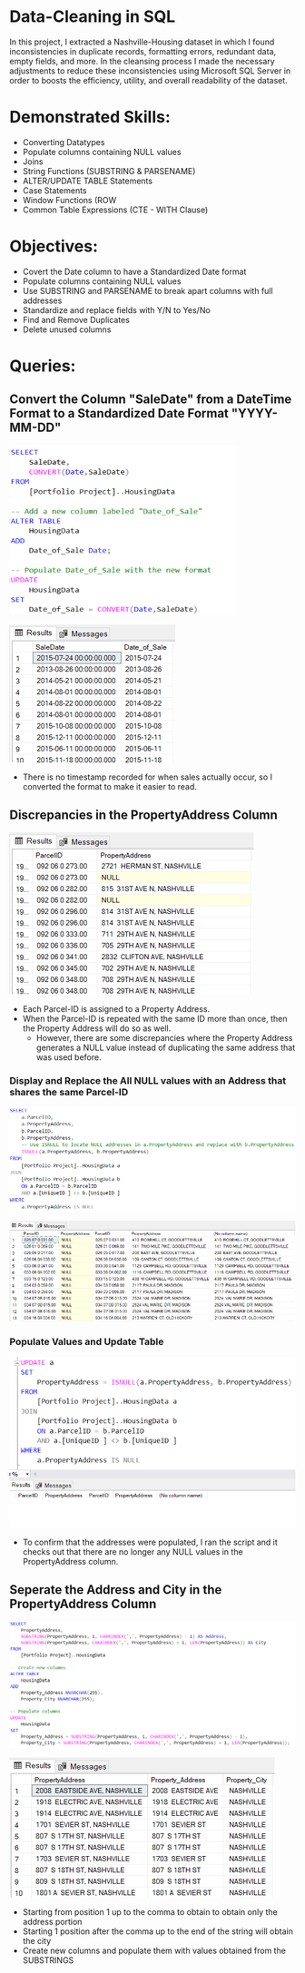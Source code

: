 # Data-Cleaning in SQL
In this project, I extracted a Nashville-Housing dataset in which I found inconsistencies in duplicate records, formatting errors, redundant data, empty fields, and more. In the cleansing process I made the necessary adjustments to reduce these inconsistencies using Microsoft SQL Server in order to boosts the efficiency, utility, and overall readability of the dataset.
# Demonstrated Skills: 
* Converting Datatypes 
* Populate columns containing NULL values 
* Joins 
* String Functions (SUBSTRING & PARSENAME)
* ALTER/UPDATE TABLE Statements 
* Case Statements 
* Window Functions (ROW
* Common Table Expressions (CTE - WITH Clause)
# Objectives:
* Covert the Date column to have a Standardized Date format
* Populate columns containing NULL values 
* Use SUBSTRING and PARSENAME to break apart columns with full addresses 
* Standardize and replace fields with Y/N to Yes/No  
* Find and Remove Duplicates 
* Delete unused columns
# Queries:
## Convert the Column "SaleDate" from a DateTime Format to a Standardized Date Format "YYYY-MM-DD"
<img width ="400" height="300" src="https://github.com/Apappas97/Data-Cleaning-in-SQL/blob/main/Images/Date_Converted.png">
</p>
<img src="https://github.com/Apappas97/Data-Cleaning-in-SQL/blob/main/Images/SaleDate_Results.png">
</p>

* There is no timestamp recorded for when sales actually occur, so I converted the format to make it easier to read. 
## Discrepancies in the PropertyAddress Column
<img src="https://github.com/Apappas97/Data-Cleaning-in-SQL/blob/main/Images/IDandAddress.png">
</p>

* Each Parcel-ID is assigned to a Property Address. 
* When the Parcel-ID is repeated with the same ID more than once, then the Property Address will do so as well.
    * However, there are some discrepancies where the Property Address generates a NULL value instead of duplicating the same address that was used before. 

### Display and Replace the All NULL values with an Address that shares the same Parcel-ID 
<img src="https://github.com/Apappas97/Data-Cleaning-in-SQL/blob/main/Images/ISNULL.png">
</p>
<img src="https://github.com/Apappas97/Data-Cleaning-in-SQL/blob/main/Images/ISNULL_Results.png">
</p>

### Populate Values and Update Table 
<img src="https://github.com/Apappas97/Data-Cleaning-in-SQL/blob/main/Images/Update_property.png">
</p>

* To confirm that the addresses were populated, I ran the script and it checks out that there are no longer any NULL values in the PropertyAddress column. 

## Seperate the Address and City in the PropertyAddress Column 
<img src="https://github.com/Apappas97/Data-Cleaning-in-SQL/blob/main/Images/Breakout.png">
</p>
<img src="https://github.com/Apappas97/Data-Cleaning-in-SQL/blob/main/Images/Breakout_Results.png">
</p>

* Starting from position 1 up to the comma to obtain to obtain only the address portion 
* Starting 1 position after the comma up to the end of the string will obtain the city
* Create new columns and populate them with values obtained from the SUBSTRINGS
